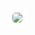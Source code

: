 <style type="text/css">
    .gallery-container {
        margin-left: 50px;
        display: flex;
    }
    .gallery-img {
        max-width: 150px;
        max-height: 150px;
        border-radius: 5px;
    }
    .gallery-entry {
      text-align: center;
      margin: 10px;
      padding: 5px;
      transition: border 0.5s ease, box-shadow 0.5s ease;
      border-radius: 5px;
      border: 2px solid #ffffff;
    }
    .gallery-entry:hover {
      border: 2px solid #f0f0f0;        
      box-shadow: 3px 3px 0px 0px #e0e0e0;
    }
</style>

<p>
  <div class="gallery-container">
    <div class="gallery-entry">
      <a href="{{ include.link }}">
        <img src="{{ include.img }}" class="gallery-img">
      </a>
    </div>
  </div>
</p>
